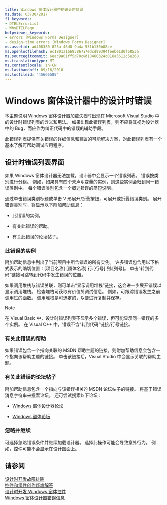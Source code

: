 ```yaml
---
title: Windows 窗体设计器中的设计时错误
ms.date: 03/30/2017
f1_keywords:
- DTELErrorList
- WhyDTELPage
helpviewer_keywords:
- errors [Windows Forms Designer]
- design-time errors [Windows Forms Designer]
ms.assetid: ad408380-825a-46d8-9a4a-531b130b88ce
ms.openlocfilehash: ec1801a1b695867a7edcd99394feebe1d0f6853a
ms.sourcegitcommit: 6eac9a01ff5d70c6d18460324c016a3612c5e268
ms.translationtype: MT
ms.contentlocale: zh-CN
ms.lasthandoff: 09/16/2018
ms.locfileid: "45666585"
---
```

# <a name="design-time-errors-in-the-windows-forms-designer"></a>Windows 窗体设计器中的设计时错误
本主题说明 Windows 窗体设计器加载失败时出现在 Microsoft Visual Studio 中的设计时错误列表的含义和用法。 如果出现此错误列表，则不应将其视为设计器中的 Bug，而应作为纠正代码中的错误的辅助手段。  
  
 此错误列表提供有关错误的详细信息和建议的可能解决方案，对此错误列表有一个基本了解可帮助调试应用程序。  
  
## <a name="the-design-time-error-list-interface"></a>设计时错误列表界面  
 如果 Windows 窗体设计器无法加载，设计器中会显示一个错误列表。 错误按类别进行分组。 例如，如果具有四个未声明变量的实例，则这些实例会归到同一错误类别中。 每个错误类别包含一个概述错误的简短说明。  
  
 通过单击错误类别标题或单击 V 形展开/折叠按钮，可展开或折叠错误类别。 展开错误类别时，将显示以下附加帮助信息：  
  
-   此错误的实例。  
  
-   有关此错误的帮助。  
  
-   有关此错误的论坛帖子。  
  
### <a name="instances-of-this-error"></a>此错误的实例  
 附加帮助信息中列出了当前项目中所含错误的所有实例。 许多错误包含用以下格式表示的确切位置：[项目名称] [窗体名称] 行:[行号] 列:[列号]。 单击“转到代码”链接可跳转到代码中发生错误的位置。  
  
 如果调用堆栈与错误关联，则可单击“显示调用堆栈”链接，这会进一步展开错误以显示调用堆栈。 检查堆栈可获取有价值的调试信息。 例如，可跟踪错误发生之前调用过的函数。 调用堆栈是可选定的，以便进行复制并保存。  
  
> [!NOTE]
>  在 Visual Basic 中，设计时错误列表不显示多个错误，但可能显示同一错误的多个实例。 在 Visual C++ 中，错误不含“转到代码”链接/行号链接。  
  
### <a name="help-with-this-error"></a>有关此错误的帮助  
 如果错误包含一个指向关联的 MSDN 帮助主题的链接，则附加帮助信息会包含一个指向该帮助主题的链接。 单击该链接后，Visual Studio 中会显示关联的帮助主题。  
  
### <a name="forum-posts-about-this-error"></a>有关此错误的论坛帖子  
 附加帮助信息包含一个指向与该错误相关的 MSDN 论坛帖子的链接。 将基于错误消息字符串来搜索论坛。 还可尝试搜索以下论坛：  
  
-   [Windows 窗体设计器论坛](https://go.microsoft.com/fwlink/?LinkId=203524)  
  
-   [Windows 窗体论坛](https://go.microsoft.com/fwlink/?LinkId=203523)  
  
### <a name="ignore-and-continue"></a>忽略并继续  
 可选择忽略错误条件并继续加载设计器。 选择此操作可能会导致意外行为。 例如，控件可能不会显示在设计图面上。  
  
## <a name="see-also"></a>请参阅  
 [设计时开发故障排除](https://msdn.microsoft.com/library/e048d08e-fa7c-4be8-b238-4abaa199a0a6)  
 [控件和组件创作疑难解答](../../../../docs/framework/winforms/controls/troubleshooting-control-and-component-authoring.md)  
 [设计时开发 Windows 窗体控件](../../../../docs/framework/winforms/controls/developing-windows-forms-controls-at-design-time.md)  
 [Windows 窗体设计器错误信息](https://msdn.microsoft.com/library/cf610bf4-5fe4-471c-bce7-6a05ece07bd2)
